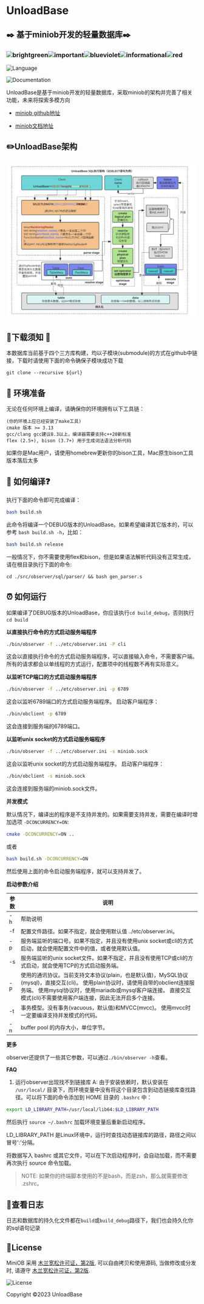 #  UnloadBase

## :black_nib: 基于miniob开发的轻量数据库:black_nib:

### ![brightgreen](https://img.shields.io/badge/-轻量级-brightgreen)![important](https://img.shields.io/badge/-全平台通用-important)![blueviolet](https://img.shields.io/badge/-多模方向正在开发中-blueviolet)![informational](https://img.shields.io/badge/-基于MuLan开源协议开源-informational)![red](https://img.shields.io/badge/-中文-red)

![Language](https://img.shields.io/badge/language-c++-brightgreen)

![Documentation](https://img.shields.io/badge/documentation-yes-brightgreen)

UnloadBase是基于miniob开发的轻量数据库，采取miniob的架构并完善了相关功能，未来将探索多模方向

- [miniob github地址](https://github.com/oceanbase/miniob) 

- [miniob文档地址](https://oceanbase.github.io/miniob/miniob-introduction.html)

## :pencil2:UnloadBase架构

![unloadbase_sql](./docs/unloadbase_sql.svg)

## :whale:下载须知 :feet:

本数据库当前基于四个三方库构建，均以子模块(submodule)的方式在github中链接，下载时请使用下面的命令确保子模块成功下载

```shell
git clone --recursive ${url}
```

## :articulated_lorry: 环境准备

无论在任何环境上编译，请确保你的环境拥有以下工具链：

```shell
(你的环境上应已经安装了make工具)
cmake 版本 >= 3.13
gcc/clang gcc建议8.3以上，编译器需要支持c++20新标准
flex (2.5+), bison (3.7+) 用于生成词法语法分析代码
```

如果你是Mac用户，请使用homebrew更新你的bison工具，Mac原生bison工具版本落后太多

## :thinking: 如何编译:question:

执行下面的命令即可完成编译：

```bash
bash build.sh
```

此命令将编译一个DEBUG版本的UnloadBase。如果希望编译其它版本的，可以参考 `bash build.sh -h`，比如：

```bash
bash build.sh release
```

一般情况下，你不需要使用flex和bison，但是如果语法解析代码没有正常生成，请在根目录执行下面的命令:

```shell
cd ./src/observer/sql/parser/ && bash gen_parser.s 
```

## :alarm_clock: 如何运行

如果编译了DEBUG版本的UnloadBase，你应该执行`cd build_debug`，否则执行`cd build`

**以直接执行命令的方式启动服务端程序**

```bash
./bin/observer -f ../etc/observer.ini -P cli
```

这会以直接执行命令的方式启动服务端程序，可以直接输入命令，不需要客户端。所有的请求都会以单线程的方式运行，配置项中的线程数不再有实际意义。

**以监听TCP端口的方式启动服务端程序**

```bash
./bin/observer -f ../etc/observer.ini -p 6789
```

这会以监听6789端口的方式启动服务端程序。 启动客户端程序：

```bash
./bin/obclient -p 6789
```

这会连接到服务端的6789端口。

**以监听unix socket的方式启动服务端程序**

```bash
./bin/observer -f ../etc/observer.ini -s miniob.sock
```

这会以监听unix socket的方式启动服务端程序。 启动客户端程序：

```bash
./bin/obclient -s miniob.sock
```

这会连接到服务端的miniob.sock文件。

**并发模式**

默认情况下，编译出的程序是不支持并发的。如果需要支持并发，需要在编译时增加选项 `-DCONCURRENCY=ON`:

```bash
cmake -DCONCURRENCY=ON ..
```

或者

```bash
bash build.sh -DCONCURRENCY=ON
```

然后使用上面的命令启动服务端程序，就可以支持并发了。

**启动参数介绍**

| 参数 | 说明                                                         |
| ---- | ------------------------------------------------------------ |
| -h   | 帮助说明                                                     |
| -f   | 配置文件路径。如果不指定，就会使用默认值 ../etc/observer.ini。 |
| -p   | 服务端监听的端口号。如果不指定，并且没有使用unix socket或cli的方式启动，就会使用配置文件中的值，或者使用默认值。 |
| -s   | 服务端监听的unix socket文件。如果不指定，并且没有使用TCP或cli的方式启动，就会使用TCP的方式启动服务端。 |
| -P   | 使用的通讯协议。当前支持文本协议(plain，也是默认值)，MySQL协议(mysql)，直接交互(cli)。 使用plain协议时，请使用自带的obclient连接服务端。 使用mysql协议时，使用mariadb或mysql客户端连接。 直接交互模式(cli)不需要使用客户端连接，因此无法开启多个连接。 |
| -t   | 事务模型。没有事务(vacuous，默认值)和MVCC(mvcc)。 使用mvcc时一定要编译支持并发模式的代码。 |
| -n   | buffer pool 的内存大小，单位字节。                           |

**更多**

observer还提供了一些其它参数，可以通过`./bin/observer -h`查看。

**FAQ**

1. 运行observer出现找不到链接库 A: 由于安装依赖时，默认安装在 `/usr/local/` 目录下，而环境变量中没有将这个目录包含到动态链接库查找路径。可以将下面的命令添加到 HOME 目录的 `.bashrc` 中：

```bash
export LD_LIBRARY_PATH=/usr/local/lib64:$LD_LIBRARY_PATH
```

然后执行 `source ~/.bashrc` 加载环境变量后重新启动程序。

LD_LIBRARY_PATH 是Linux环境中，运行时查找动态链接库的路径，路径之间以冒号':'分隔。

将数据写入 bashrc 或其它文件，可以在下次启动程序时，会自动加载，而不需要再次执行 source 命令加载。

> NOTE: 如果你的终端脚本使用的不是bash，而是zsh，那么就需要修改 .zshrc。

## :memo:查看日志

日志和数据库的持久化文件都在`build`或`build_debug`路径下，我们也会持久化你的sql语句记录

## :sparkling_heart:License

MiniOB 采用 [木兰宽松许可证，第2版](https://license.coscl.org.cn/MulanPSL2), 可以自由拷贝和使用源码, 当做修改或分发时, 请遵守 [木兰宽松许可证，第2版](https://license.coscl.org.cn/MulanPSL2).

![License](https://img.shields.io/badge/license-MuLan-yellow)



Copyright :copyright:2023 UnloadBase

